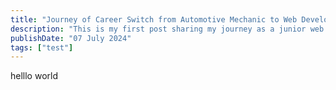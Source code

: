 ```yaml
---
title: "Journey of Career Switch from Automotive Mechanic to Web Developer"
description: "This is my first post sharing my journey as a junior web developer."
publishDate: "07 July 2024"
tags: ["test"]
---
```


helllo world

